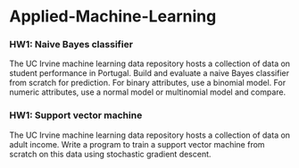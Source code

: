 # Applied-Machine-Learning

### HW1: Naive Bayes classifier
The UC Irvine machine learning data repository hosts a collection of data on student performance in Portugal.
Build and evaluate a naive Bayes classifier from scratch for prediction. 
For binary attributes, use a binomial model. For numeric attributes, use a normal model or multinomial model and compare. 

### HW1: Support vector machine
The UC Irvine machine learning data repository hosts a collection of data on adult income. 
Write a program to train a support vector machine from scratch on this data using stochastic gradient descent. 

